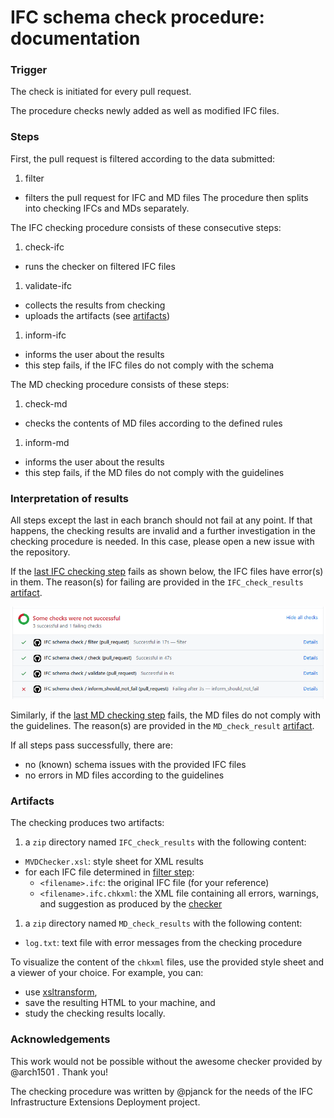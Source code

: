 # IFC schema check procedure: documentation

### Trigger

The check is initiated for every pull request.

The procedure checks newly added as well as modified IFC files.

### Steps

First, the pull request is filtered according to the data submitted:
1. <a name="filter"></a> filter
  - filters the pull request for IFC and MD files
The procedure then splits into checking IFCs and MDs separately.

The IFC checking procedure consists of these consecutive steps:
1. <a name="check"></a> check-ifc
  - runs the checker on filtered IFC files
1. <a name="validate"></a> validate-ifc
  - collects the results from checking
  - uploads the artifacts (see [artifacts](#Artifacts))
1. <a name="last"></a> inform-ifc
  - informs the user about the results
  - this step fails, if the IFC files do not comply with the schema

The MD checking procedure consists of these steps:
1. <a name="md"></a> check-md
  - checks the contents of MD files according to the defined rules
1. <a name="last-md"></a> inform-md
  - informs the user about the results
  - this step fails, if the MD files do not comply with the guidelines

### Interpretation of results

All steps except the last in each branch should not fail at any point.
If that happens, the checking results are invalid and a further investigation in the checking procedure is needed.
In this case, please open a new issue with the repository.

If the [last IFC checking step](#last) fails as shown below, the IFC files have error(s) in them.
The reason(s) for failing are provided in the `IFC_check_results` [artifact](#Artifacts).

![](./screen_dump_schema_check_fail.png)

Similarly, if the [last MD checking step](#last-md) fails, the MD files do not comply with the guidelines.
The reason(s) are provided in the `MD_check_result` [artifact](#Artifacts).

If all steps pass successfully, there are:
- no (known) schema issues with the provided IFC files
- no errors in MD files according to the guidelines

### Artifacts

The checking produces two artifacts:
1. a `zip` directory named `IFC_check_results` with the following content:
- `MVDChecker.xsl`: style sheet for XML results
- for each IFC file determined in [filter step](#filter):
  - `<filename>.ifc`: the original IFC file (for your reference)
  - `<filename>.ifc.chkxml`: the XML file containing all errors, warnings, and suggestion as produced by the [checker](#check)
1. a `zip` directory named `MD_check_results` with the following content:
- `log.txt`: text file with error messages from the checking procedure

To visualize the content of the `chkxml` files, use the provided style sheet and a viewer of your choice.
For example, you can:
- use [xsltransform](http://xsltransform.net/), 
- save the resulting HTML to your machine, and 
- study the checking results locally.


### Acknowledgements

This work would not be possible without the awesome checker provided by @arch1501 . Thank you!

The checking procedure was written by @pjanck for the needs of the IFC Infrastructure Extensions Deployment project.
